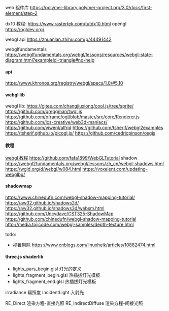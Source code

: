 web 组件库 https://polymer-library.polymer-project.org/3.0/docs/first-element/step-2

dx10 教程: https://www.rastertek.com/tutdx10.html
opengl https://ogldev.org/

webgl api https://zhuanlan.zhihu.com/p/44491442

webglfundamentals https://webglfundamentals.org/webgl/lessons/resources/webgl-state-diagram.html?exampleId=triangle#no-help

#### api
https://www.khronos.org/registry/webgl/specs/1.0/#5.10
#### webgl lib
webgl lib: https://gitee.com/changjiuxiong/cool.js/tree/sprite/
https://github.com/greggman/twgl.js
https://github.com/oframe/ogl/blob/master/src/core/Renderer.js
https://github.com/ics-creative/web3d-maniacs/
https://github.com/yiwenl/alfrid
https://github.com/tsherif/webgl2examples
https://tsherif.github.io/picogl.js/
https://github.com/cedricpinson/osgjs

#### 教程
[webgl 教程](https://math.hws.edu/graphicsbook/c7/s4.html)
https://github.com/fafa1899/WebGLTutorial
shadow https://webgl2fundamentals.org/webgl/lessons/zh_cn/webgl-shadows.html
https://wgld.org/d/webgl/w084.html
https://voxelent.com/updating-webglbg/

#### shadowmap
https://www.chinedufn.com/webgl-shadow-mapping-tutorial/
https://aw32.github.io/shadows2d/
https://aw32.github.io/shadows3d/websm.html
https://github.com/Uncydave/CST325-ShadowMap
https://github.com/chinedufn/webgl-shadow-mapping-tutorial
http://media.tojicode.com/webgl-samples/depth-texture.html

todo:
- 视锥剔除 https://www.cnblogs.com/linuxheik/articles/10882474.html


#### three.js shaderlib
- lights_pars_begin.glsl 灯光的定义
- lights_fragment_begin.glsl 热插拔灯光模板
- lights_fragment_end.glsl 热插拔灯光模板


irradiance 辐照度
IncidentLight 入射光

RE_Direct 渲染方程-直接光照
RE_IndirectDiffuse 渲染方程-间接光照
